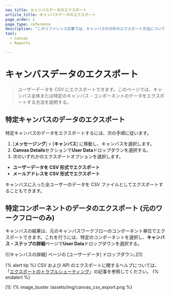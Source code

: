```yaml
---
nav_title: キャンバスデータのエクスポート
article_title: キャンバスデータのエクスポート
page_order: 1
page_type: reference
description: "このリファレンス記事では、キャンバスの分析のエクスポート方法について説明します。"
tool: 
  - Canvas
  - Reports

---
```


# キャンバスデータのエクスポート

> ユーザーデータを CSV にエクスポートできます。このページでは、キャンバス全体または特定のキャンバス・コンポーネントのデータをエクスポートする方法を説明する。

## 特定キャンバスのデータのエクスポート

特定キャンバスのデータをエクスポートするには、次の手順に従います。

1. [**メッセージング**] > [**キャンバス**] に移動し、キャンバスを選択します。
2. **Canvas Details**セクションで**User Data**ドロップダウンを選択する。 
3. 次のいずれかのエクスポートオプションを選択します。
  - **ユーザーデータを CSV 形式でエクスポート**
  - **メールアドレスを CSV 形式でエクスポート**

キャンバスに入った全ユーザーのデータを CSV ファイルとしてエクスポートすることもできます。

## 特定コンポーネントのデータのエクスポート (元のワークフローのみ)

キャンバスの結果は、元のキャンバスワークフローのコンポーネント単位でエクスポートできます。これを行うには、特定のコンポーネントを選択し、**キャンバス・ステップの詳細**ページで**User Data**ドロップダウンを選択する。 

![[キャンバスの詳細] ページの [ユーザーデータ] ドロップダウン。][1]

{% alert tip %}
CSV および API のエクスポートに関するヘルプについては、「[エクスポートのトラブルシューティング]({{site.baseurl}}/user_guide/data_and_analytics/export_braze_data/export_troubleshooting/)」の記事を参照してください。
{% endalert %}

[1]: {% image_buster /assets/img/canvas_csv_export.png %}

